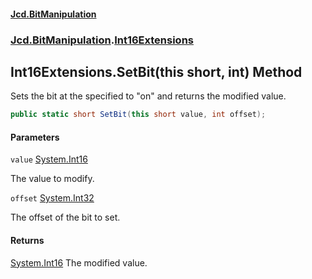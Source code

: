 #### [Jcd.BitManipulation](index.md 'index')

### [Jcd.BitManipulation](Jcd.BitManipulation.md 'Jcd.BitManipulation').[Int16Extensions](Jcd.BitManipulation.Int16Extensions.md 'Jcd.BitManipulation.Int16Extensions')

## Int16Extensions.SetBit(this short, int) Method

Sets the bit at the specified to "on" and returns the modified value.

```csharp
public static short SetBit(this short value, int offset);
```

#### Parameters

<a name='Jcd.BitManipulation.Int16Extensions.SetBit(thisshort,int).value'></a>

`value` [System.Int16](https://docs.microsoft.com/en-us/dotnet/api/System.Int16 'System.Int16')

The value to modify.

<a name='Jcd.BitManipulation.Int16Extensions.SetBit(thisshort,int).offset'></a>

`offset` [System.Int32](https://docs.microsoft.com/en-us/dotnet/api/System.Int32 'System.Int32')

The offset of the bit to set.

#### Returns

[System.Int16](https://docs.microsoft.com/en-us/dotnet/api/System.Int16 'System.Int16')
The modified value.